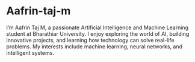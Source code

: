 # Aafrin-taj-m
 I’m Aafrin Taj M, a passionate Artificial Intelligence and Machine Learning student at Bharathiar University. I enjoy exploring the world of AI, building innovative projects, and learning how technology can solve real-life problems. My interests include machine learning, neural networks, and intelligent systems.  
